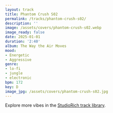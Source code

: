 ```yaml
---
layout: track
title: Phantom Crush S02
permalink: /tracks/phantom-crush-s02/
description: ''
image: /assets/covers/phantom-crush-s02.webp
image_ready: false
date: 2025-01-01
duration: '2:40'
album: The Way the Air Moves
mood:
- Energetic
- Aggressive
genre:
- lo-fi
- jungle
- electronic
bpm: 172
key: D
image_jpg: /assets/covers/phantom-crush-s02.jpg
---
```


Explore more vibes in the [StudioRich track library](/tracks/).
